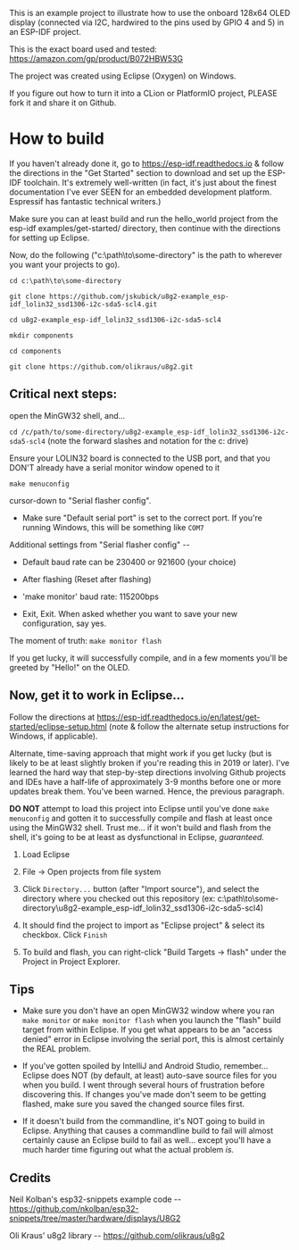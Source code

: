 This is an example project to illustrate how to use the onboard 128x64 OLED display
(connected via I2C, hardwired to the pins used by GPIO 4 and 5) in an ESP-IDF project.

This is the exact board used and tested: https://amazon.com/gp/product/B072HBW53G

The project was created using Eclipse (Oxygen) on Windows.

If you figure out how to turn it into a CLion or PlatformIO project, PLEASE fork it and share it on Github.

# How to build

If you haven't already done it, go to https://esp-idf.readthedocs.io & follow the directions in the "Get Started" section to download and set up the ESP-IDF
toolchain. It's extremely well-written (in fact, it's just about the finest documentation I've ever SEEN for an embedded development
platform. Espressif has fantastic technical writers.)

 Make sure you can at least build and run the hello_world project from the esp-idf examples/get-started/ directory, then continue with the directions 
for setting up Eclipse.

Now, do the following ("c:\path\to\some-directory" is the path to wherever you want your projects to go).

`cd c:\path\to\some-directory`

`git clone https://github.com/jskubick/u8g2-example_esp-idf_lolin32_ssd1306-i2c-sda5-scl4.git`

`cd u8g2-example_esp-idf_lolin32_ssd1306-i2c-sda5-scl4`

`mkdir components`

`cd components`

`git clone https://github.com/olikraus/u8g2.git`


## Critical next steps:

open the MinGW32 shell, and...

`cd /c/path/to/some-directory/u8g2-example_esp-idf_lolin32_ssd1306-i2c-sda5-scl4` (note the forward slashes and notation for the c: drive)

Ensure your LOLIN32 board is connected to the USB port, and that you DON'T already have a serial monitor window opened to it

`make menuconfig`

 cursor-down to "Serial flasher config".
 
 * Make sure "Default serial port" is set to the correct port. If you're running Windows, this will be something like `COM7`
 
 Additional settings from "Serial flasher config" --
 
 * Default baud rate can be 230400 or 921600 (your choice)
 
 * After flashing (Reset after flashing)
 
 * 'make monitor' baud rate: 115200bps
 
 * Exit, Exit. When asked whether you want to save your new configuration, say yes.
 
 The moment of truth: `make monitor flash`
 
 If you get lucky, it will successfully compile, and in a few moments you'll be greeted by "Hello!" on the OLED.
 
 ## Now, get it to work in Eclipse...
 
 Follow the directions at https://esp-idf.readthedocs.io/en/latest/get-started/eclipse-setup.html (note & follow the alternate setup instructions for Windows,
 if applicable).
 
 Alternate, time-saving approach that might work if you get lucky (but is likely to be at least slightly broken if you're reading this in 2019 or later). I've learned the hard way that step-by-step directions involving Github projects and IDEs have a half-life of approximately 3-9 months before one or more updates break them. You've been warned. Hence, the previous paragraph.
 
 **DO NOT** attempt to load this project into Eclipse until you've done `make menuconfig` and gotten it to successfully compile and flash at least once using the MinGW32 shell. Trust me... if it won't build and flash from the shell, it's going to be at least as dysfunctional in Eclipse, *guaranteed.*
 
 1. Load Eclipse
 
 2. File -> Open projects from file system
 
 3. Click `Directory...` button (after "Import source"), and select the directory where you checked out this repository (ex: c:\path\to\some-directory\u8g2-example_esp-idf_lolin32_ssd1306-i2c-sda5-scl4)
 
 4. It should find the project to import as "Eclipse project" & select its checkbox. Click `Finish`
 
 5. To build and flash, you can right-click "Build Targets -> flash" under the Project in Project Explorer.
 
 ## Tips
 
 * Make sure you don't have an open MinGW32 window where you ran `make monitor` or `make monitor flash` when you launch the "flash" build target from within Eclipse. If you get what appears to be an "access denied" error in Eclipse involving the serial port, this is almost certainly the REAL problem.
 
 * If you've gotten spoiled by IntelliJ and Android Studio, remember... Eclipse does NOT (by default, at least) auto-save source files for you when you build. I went through several hours of frustration before discovering this. If changes you've made don't seem to be getting flashed, make sure you saved the changed source files first.
 
 * If it doesn't build from the commandline, it's NOT going to build in Eclipse. Anything that causes a commandline build to fail will almost certainly cause an Eclipse build to fail as well... except you'll have a much harder time figuring out what the actual problem *is.*
 
 ## Credits
 
 Neil Kolban's esp32-snippets example code -- https://github.com/nkolban/esp32-snippets/tree/master/hardware/displays/U8G2
 
 Oli Kraus' u8g2 library -- https://github.com/olikraus/u8g2